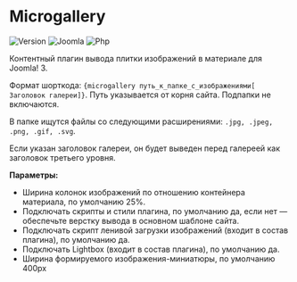 # Microgallery

![Version](https://img.shields.io/badge/VERSION-1.3.1-0366d6.svg?style=for-the-badge)
![Joomla](https://img.shields.io/badge/joomla-3.7+-1A3867.svg?style=for-the-badge)
![Php](https://img.shields.io/badge/php-5.6+-8892BF.svg?style=for-the-badge)

Контентный плагин вывода плитки изображений в материале для Joomla! 3.

Формат шорткода: `{microgallery путь_к_папке_с_изображениями[ Заголовок галереи]}`. Путь указывается от корня сайта. Подпапки не включаются.

В папке ищутся файлы со следующими расширениями: `.jpg, .jpeg, .png, .gif, .svg`.

Если указан заголовок галереи, он будет выведен перед галереей как заголовок третьего уровня.

**Параметры:**

* Ширина колонок изображений по отношению контейнера материала, по умолчанию 25%.
* Подключать скрипты и стили плагина, по умолчанию да, если нет — обеспечьте верстку вывода в основном шаблоне сайта.
* Подключать скрипт ленивой загрузки изображений (входит в состав плагина), по умолчанию да.
* Подключать Lightbox (входит в состав плагина), по умолчанию да.
* Ширина формируемого изображения-миниатюры, по умолчанию 400px
